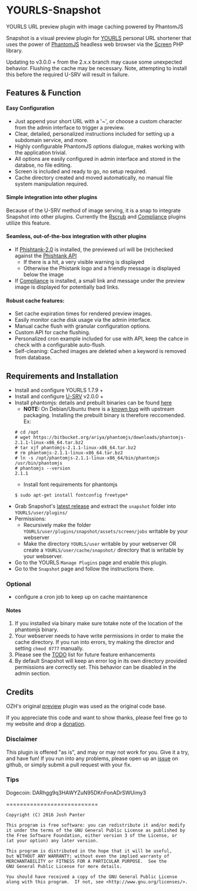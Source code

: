 # YOURLS-Snapshot
YOURLS URL preview plugin with image caching powered by PhantomJS

Snapshot is a visual preview plugin for [YOURLS](https://yourls.org/) personal URL shortener that uses the power of [PhantomJS](http://phantomjs.org/) headless web browser via the [Screen](https://github.com/microweber/screen) PHP library.

Updating to v3.0.0 + from the 2.x.x branch may cause some unexpected behavior. Flushing the cache may be necessary. Note, attempting to install this before the required U-SRV will result in failure.

## Features & Function

#### Easy Configuration
- Just append your short URL with a '~', or choose a custom character from the admin interface to trigger a preview.
- Clear, detailed, personalized instructions included for setting up a subdomain service, and more.
- Highly configurable PhantomJS options dialogue, makes working with the application trivial.
- All options are easily configured in admin interface and stored in the databse, no file editing.
- Screen is included and ready to go, no setup required.
- Cache directory created and moved automatically, no manual file system manipulation required.

#### Simple integration into other plugins
Because of the U-SRV method of image serving, it is a snap to integrate Snapshot into other plugins. Currently the [Rscrub](https://github.com/joshp23/YOURLS-rscrub) and [Compliance](https://github.com/joshp23/YOURLS-Compliance) plugins utilize this feature.

#### Seamless, out-of-the-box integration with other plugins
- If [Phishtank-2.0](https://github.com/joshp23/YOURLS-Phishtank-2.0) is installed, the previewed url will be (re)checked against the [Phishtank API](https://www.phishtank.com/)
    - If there is a hit, a very visible warning is displayed 
    - Otherwise the Phistank logo and a friendly message is displayed below the image
- If [Compliance](https://github.com/joshp23/YOURLS-Compliance) is installed, a small link and message under the preview image is displayed for potentially bad links.

#### Robust cache features: 
- Set cache expiration times for rendered preview images.
- Easily monitor cache disk usage via the admin interface.
- Manual cache flush with granular configuration options.
- Custom API for cache flushing.
- Personalized cron example included for use with API, keep the cahce in check with a configurable auto-flush.
- Self-cleaning: Cached images are deleted when a keyword is removed from database.

## Requirements and Installation
* Install and configure YOURLS 1.7.9 +
* Install and configure [U-SRV](https://github.com/joshp23/YOURLS-U-SRV) v2.0.0 +
* Install phantomjs: details and prebuilt binaries can be found [here](http://phantomjs.org/download.html)
  * __NOTE:__ On Debian/Ubuntu there is a [known bug](https://bugs.debian.org/cgi-bin/bugreport.cgi?bug=808242) with upstream packaging. Installing the prebuilt binary is therefore reccomended. Ex:
  ```
  # cd /opt
  # wget https://bitbucket.org/ariya/phantomjs/downloads/phantomjs-2.1.1-linux-x86_64.tar.bz2
  # tar xjf phantomjs-2.1.1-linux-x86_64.tar.bz2
  # rm phantomjs-2.1.1-linux-x86_64.tar.bz2
  # ln -s /opt/phantomjs-2.1.1-linux-x86_64/bin/phantomjs /usr/bin/phantomjs
  # phantomjs --version
  2.1.1
  ```
  * Install font requirements for phantomjs
  ```
  $ sudo apt-get install fontconfig freetype*
  ```
* Grab Snapshot's [latest release](https://github.com/joshp23/YOURLS-Snapshot/releases/latest) and extract the `snapshot` folder into `YOURLS/user/plugins/`  
* Permissions:
  * Recursively make the folder `YOURLS/user/plugins/snapshot/assets/screen/jobs` writable by your webserver
  * Make the directory `YOURLS/user` writable by your webserver OR create a `YOURLS/user/cache/snapshot/` directory that is writable by your webserver.
* Go to the YOURLS `Manage Plugins` page and enable this plugin.
* Go to the `Snapshot` page and follow the instructions there.

### Optional
* configure a cron job to keep up on cache maintanence

#### Notes 
1. If you installed via binary make sure totake note of the location of the phantomjs binary.
2. Your webserver needs to have write permissions in order to make the cache directory. If you run into errors, try making the director and setting `chmod 0777` manually. 
3. Please see the [TODO](https://github.com/joshp23/YOURLS-Snapshot/issues/1) list for future feature enhancements
4. By default Snapshot will keep an error log in its own directory provided permissions are correctly set. This behavior can be disabled in the admin section.

## Credits
OZH's original [preview](https://github.com/YOURLS/YOURLS/wiki/Plugin-%3D-Preview-URL) plugin was used as the original code base.

If you appreciate this code and want to show thanks, please feel free go to my website and drop a [donation](https://unfettered.net/donate).

### Disclaimer

This plugin is offered "as is", and may or may not work for you. Give it a try, and have fun! If you run into any problems, please open up an [issue](https://github.com/joshp23/YOURLS-Snapshot/issues) on github, or simply submit a pull request with your fix.

### Tips
Dogecoin: DARhgg9q3HAWYZuN95DKnFonADrSWUimy3

===========================

    Copyright (C) 2016 Josh Panter

    This program is free software: you can redistribute it and/or modify
    it under the terms of the GNU General Public License as published by
    the Free Software Foundation, either version 3 of the License, or
    (at your option) any later version.

    This program is distributed in the hope that it will be useful,
    but WITHOUT ANY WARRANTY; without even the implied warranty of
    MERCHANTABILITY or FITNESS FOR A PARTICULAR PURPOSE.  See the
    GNU General Public License for more details.

    You should have received a copy of the GNU General Public License
    along with this program.  If not, see <http://www.gnu.org/licenses/>.
